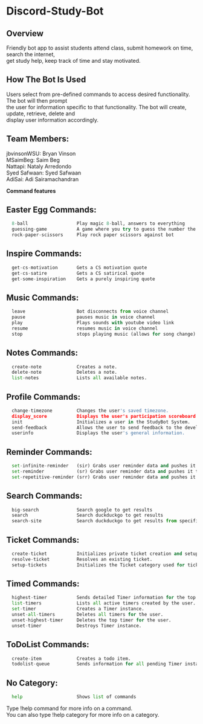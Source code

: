 # Discord-Study-Bot

## <b>Overview</b></br>
Friendly bot app to assist students attend class, submit homework on time, search the internet, </br>
get study help, keep track of time and stay motivated.

## <b>How The Bot Is Used</b></br>
Users select from pre-defined commands to access desired functionality. The bot will then prompt</br>
the user for information specific to that functionality. The bot will create, update, retrieve, delete and </br>
display user information accordingly.

## <b>Team Members:</b></br>
jbvinsonWSU: Bryan Vinson</br>
MSaimBeg: Saim Beg</br>
Nattapi: Nataly Arredondo</br>
Syed Safwaan: Syed Safwaan</br>
AdiSai: Adi Sairamachandran</br>

<b>Command features</b></br>
## <b>Easter Egg Commands:</b></br>
```py
  8-ball                  Play magic 8-ball, answers to everything
  guessing-game           A game where you try to guess the number the bot ch...
  rock-paper-scissors     Play rock paper scissors against bot
```
## <b>Inspire Commands:</b></br>
```py
  get-cs-motivation       Gets a CS motivation quote
  get-cs-satire           Gets a CS satirical quote
  get-some-inspiration    Gets a purely inspiring quote
```
## <b>Music Commands:</b></br>
```py
  leave                   Bot disconnects from voice channel
  pause                   pauses music in voice channel
  play                    Plays sounds with youtube video link
  resume                  resumes music in voice channel
  stop                    stops playing music (allows for song change)
```
## <b>Notes Commands:</b></br>
```py
  create-note             Creates a note.
  delete-note             Deletes a note.
  list-notes              Lists all available notes.
```
## <b>Profile Commands:</b></br>
```py
  change-timezone         Changes the user's saved timezone.
  display_score           Displays the user's participation scoreboard statis...
  init                    Initializes a user in the StudyBot System.
  send-feedback           Allows the user to send feedback to the developers ...
  userinfo                Displays the user's general information.
```
## <b>Reminder Commands:</b></br>
```py
  set-infinite-reminder   (sir) Grabs user reminder data and pushes it to the...
  set-reminder            (sr) Grabs user reminder data and pushes it to the ...
  set-repetitive-reminder (srr) Grabs user reminder data and pushes it to the...
```
## <b>Search Commands:</b></br>
```py
  big-search              Search google to get results
  search                  Search duckduckgo to get results
  search-site             Search duckduckgo to get results from specific site
```
## <b>Ticket Commands:</b></br>
```py
  create-ticket           Initializes private ticket creation and setup.
  resolve-ticket          Resolves an existing ticket.
  setup-tickets           Initializes the Ticket category used for tickets in...
```
## <b>Timed Commands:</b></br>
```py
  highest-timer           Sends detailed Timer information for the top timer.
  list-timers             Lists all active timers created by the user.
  set-timer               Creates a Timer instance.
  unset-all-timers        Deletes all timers for the user.
  unset-highest-timer     Deletes the top timer for the user.
  unset-timer             Destroys Timer instance.
```
## <b>ToDoList Commands:</b></br>
```py
  create-item             Creates a todo item.
  todolist-queue          Sends information for all pending Timer instances.
```
## <b>No Category:</b></br>
```py
  help                    Shows list of commands
```
Type !help command for more info on a command.</br>
You can also type !help category for more info on a category.</br>
